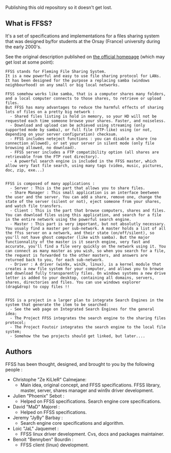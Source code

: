 Publishing this old repository so it doesn't get lost.

## What is FFSS?
It's a set of specifications and implementations for a files sharing system that was designed by/for students at the Orsay (France) university during the early 2000's.

See the original description published on [the official homepage](https://ffss.sourceforge.net) (which may get lost at some point):
```
FFSS stands for Fleming File Sharing System.
It is a new powerful and easy to use file sharing protocol for LANs. It has been designed for the purpose a replacing samba (windows neighbourhood) on any small or big local networks.

FFSS somehow works like samba, that is a computer shares many folders, and a local computer connects to those shares, to retrieve or upload files.
But FFSS has many advantages to reduce the harmful effects of sharing lots of files on a pretty big network :
  - Shared files listing is hold in memory, so your HD will not be requested each time someone browse your shares. Faster, and noiseless.
  - Download and upload can be achieved using streaming (only supported mode by samba), or full file (FTP-like) using (or not, depending on your server configuration) checksum.
  - FFSS includes neteject functions : you can disable a share (no connection allowed), or set your server in silent mode (only file browsing allowed, no download).
  - FFSS server includes a FTP compatibility option (all shares are retrievable from the FTP root directory).
  - A powerful search engine is included in the FFSS master, which allow very fast file search, using many tags (video, music, pictures, doc, zip, exe...)


FFSS is composed of many applications :
  - Server : This is the part that allows you to share files.
  - Share Manager : This small application is an interface beetween the user and the server. You can add a share, remove one, change the state of the server (silent or not), eject someone from your shares, and watch file transfers.
  - Client : This is the part that browse computers, shares and files. You can download files using this application, and search for a file in the entire network using the powerful search engine.
  - Master : This part is very important, but not absolutly necessary. You usualy find a master per sub-network. A master holds a list of all the ffss server on a network, and their state (on/off/silent), so you'll not have ghost computer (like with samba). But the major functionnality of the master is it search engine, very fast and accurate, you'll find a file very quickly on the network using it. You can connect as many master as you wish, so when you search for a file, the request is forwarded to the other masters, and answers are returned back to you, for each sub-network.
  - Driver : A driver (win9x, win2k, linux), is a kernel module that creates a new file system for your computer, and allows you to browse and download fully transparently files. On windows systems a new drive letter is added to your desktop, containing all domains, servers, shares, directories and files. You can use windows explorer (drag&drop) to copy files !!


FFSS is a project in a larger plan to integrate Search Engines in the system that generate the item to be searched:
  - See the web page on Integrated Search Engines for the general idea;
  - The Project FFSS integrates the search engine to the sharing files protocol;
  - The Project Foutoir integrates the search engine to the local file system;
  - Somehow the two projects should get linked, but later....
```

## Authors
FFSS has been thought, designed, and brought to you by the following people :

- Christophe "Ze KiLleR" Calmejane:
  - Main idea, original concept, and FFSS specifications. FFSS library, master, server, shares manager and win9x driver development.
- Julien "Phoenix" Sebot :
  - Helped on FFSS specifications. Search engine core specifications.
- David "MaD" Majorel :
  - Helped on FFSS specifications.
- Jeremy "JyBy" Barbay :
  - Search engine core specifications and algorithm.
- Loic "JaL" Jaquemet :
  - FFSS linux driver development. Cvs, docs and packages maintainer.
- Benoit "Bennyben" Bourdin :
  - FFSS client (linux) development.
